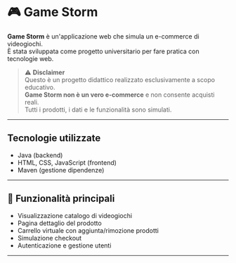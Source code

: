 # 🎮 Game Storm

**Game Storm** è un'applicazione web che simula un e-commerce di videogiochi.  
È stata sviluppata come progetto universitario per fare pratica con tecnologie web.

> ⚠️ **Disclaimer**  
> Questo è un progetto didattico realizzato esclusivamente a scopo educativo.  
> **Game Storm non è un vero e-commerce** e non consente acquisti reali.  
> Tutti i prodotti, i dati e le funzionalità sono simulati.

---

## Tecnologie utilizzate

- Java (backend)
- HTML, CSS, JavaScript (frontend)
- Maven (gestione dipendenze)

---

## 🚀 Funzionalità principali

- Visualizzazione catalogo di videogiochi
- Pagina dettaglio del prodotto
- Carrello virtuale con aggiunta/rimozione prodotti
- Simulazione checkout
- Autenticazione e gestione utenti

---

